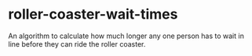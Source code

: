 # roller-coaster-wait-times
An algorithm to calculate how much longer any one person has to wait in line before they can ride the roller coaster.
